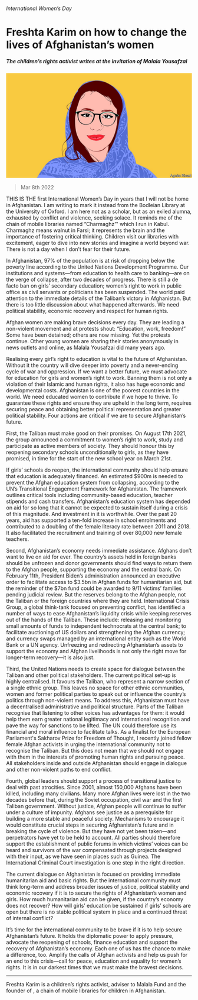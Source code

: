 ###### International Women’s Day

# Freshta Karim on how to change the lives of Afghanistan’s women 

##### The children’s rights activist writes at the invitation of Malala Yousafzai 

![image](images/20220307_bid005.jpg) 

> Mar 8th 2022 

THIS IS THE first International Women’s Day in years that I will not be home in Afghanistan. I am writing to mark it instead from the Bodleian Library at the University of Oxford. I am here not as a scholar, but as an exiled alumna, exhausted by conflict and violence, seeking solace. It reminds me of the chain of mobile libraries named “Charmaghz”' which I run in Kabul. Charmaghz means walnut in Farsi; it represents the brain and the importance of fostering critical thinking. Children visit our libraries with excitement, eager to dive into new stories and imagine a world beyond war. There is not a day when I don’t fear for their future.

In Afghanistan, 97% of the population is at risk of dropping below the poverty line according to the United Nations Development Programme. Our institutions and systems—from education to health care to banking—are on the verge of collapse, after two decades of progress. There is still a de facto ban on girls’ secondary education; women’s right to work in public office as civil servants or politicians has been suspended. The world paid attention to the immediate details of the Taliban’s victory in Afghanistan. But there is too little discussion about what happened afterwards. We need political stability, economic recovery and respect for human rights.


Afghan women are making brave decisions every day. They are leading a non-violent movement and at protests shout: “Education, work, freedom!” Some have been detained; others are now missing. Yet the protests continue. Other young women are sharing their stories anonymously in news outlets and online, as Malala Yousafzai did many years ago.

Realising every girl’s right to education is vital to the future of Afghanistan. Without it the country will dive deeper into poverty and a never-ending cycle of war and oppression. If we want a better future, we must advocate for education for girls and women’s right to work. Banning them is not only a violation of their Islamic and human rights, it also has huge economic and developmental costs. Afghanistan is one of the poorest countries in the world. We need educated women to contribute if we hope to thrive. To guarantee these rights and ensure they are upheld in the long term, requires securing peace and obtaining better political representation and greater political stability. Four actions are critical if we are to secure Afghanistan’s future.


First, the Taliban must make good on their promises. On August 17th 2021, the group announced a commitment to women’s right to work, study and participate as active members of society. They should honour this by reopening secondary schools unconditionally to girls, as they have promised, in time for the start of the new school year on March 21st.

If girls’ schools do reopen, the international community should help ensure that education is adequately financed. An estimated $900m is needed to prevent the Afghan education system from collapsing, according to the UN’s Transitional Engagement Framework for Afghanistan. The framework outlines critical tools including community-based education, teacher stipends and cash transfers. Afghanistan’s education system has depended on aid for so long that it cannot be expected to sustain itself during a crisis of this magnitude. And investment in it is worthwhile. Over the past 20 years, aid has supported a ten-fold increase in school enrolments and contributed to a doubling of the female literacy rate between 2011 and 2018. It also facilitated the recruitment and training of over 80,000 new female teachers.

Second, Afghanistan’s economy needs immediate assistance. Afghans don’t want to live on aid for ever. The country’s assets held in foreign banks should be unfrozen and donor governments should find ways to return them to the Afghan people, supporting the economy and the central bank. On February 11th, President Biden’s administration announced an executive order to facilitate access to $3.5bn in Afghan funds for humanitarian aid, but the reminder of the $7bn fund could be awarded to 9/11 victims’ families pending judicial review. But the reserves belong to the Afghan people, not the Taliban or the foreign countries where they are held. International Crisis Group, a global think-tank focused on preventing conflict, has identified a number of ways to ease Afghanistan’s liquidity crisis while keeping reserves out of the hands of the Taliban. These include: releasing and monitoring small amounts of funds to independent technocrats at the central bank; to facilitate auctioning of US dollars and strengthening the Afghan currency; and currency swaps managed by an international entity such as the World Bank or a UN agency. Unfreezing and redirecting Afghanistan’s assets to support the economy and Afghan livelihoods is not only the right move for longer-term recovery—it is also just.

Third, the United Nations needs to create space for dialogue between the Taliban and other political stakeholders. The current political set-up is highly centralised. It favours the Taliban, who represent a narrow section of a single ethnic group. This leaves no space for other ethnic communities, women and former political parties to speak out or influence the country’s politics through non-violent means. To address this, Afghanistan must have a decentralised administrative and political structure. Parts of the Taliban recognise that listening to other voices has advantages for them: it would help them earn greater national legitimacy and international recognition and pave the way for sanctions to be lifted. The UN could therefore use its financial and moral influence to facilitate talks. As a finalist for the European Parliament's Sakharov Prize for Freedom of Thought, I recently joined fellow female Afghan activists in urging the international community not to recognise the Taliban. But this does not mean that we should not engage with them in the interests of promoting human rights and pursuing peace. All stakeholders inside and outside Afghanistan should engage in dialogue and other non-violent paths to end conflict.

Fourth, global leaders should support a process of transitional justice to deal with past atrocities. Since 2001, almost 150,000 Afghans have been killed, including many civilians. Many more Afghan lives were lost in the two decades before that, during the Soviet occupation, civil war and the first Taliban government. Without justice, Afghan people will continue to suffer under a culture of impunity. Afghans see justice as a prerequisite for building a more stable and peaceful society. Mechanisms to encourage it would constitute crucial steps in securing Afghanistan’s future and in breaking the cycle of violence. But they have not yet been taken—and perpetrators have yet to be held to account. All parties should therefore support the establishment of public forums in which victims’ voices can be heard and survivors of the war compensated through projects designed with their input, as we have seen in places such as Guinea. The International Criminal Court investigation is one step in the right direction.

The current dialogue on Afghanistan is focused on providing immediate humanitarian aid and basic rights. But the international community must think long-term and address broader issues of justice, political stability and economic recovery if it is to secure the rights of Afghanistan’s women and girls. How much humanitarian aid can be given, if the country’s economy does not recover? How will girls’ education be sustained if girls’ schools are open but there is no stable political system in place and a continued threat of internal conflict?

It’s time for the international community to be brave if it is to help secure Afghanistan’s future. It holds the diplomatic power to apply pressure, advocate the reopening of schools, finance education and support the recovery of Afghanistan’s economy. Each one of us has the chance to make a difference, too. Amplify the calls of Afghan activists and help us push for an end to this crisis—call for peace, education and equality for women’s rights. It is in our darkest times that we must make the bravest decisions.

_______________

Freshta Karim is a children’s rights activist, adviser to Malala Fund and the founder of , a chain of mobile libraries for children in Afghanistan.


